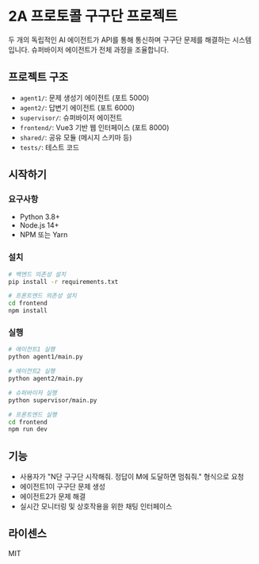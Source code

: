 # 2A 프로토콜 구구단 프로젝트

두 개의 독립적인 AI 에이전트가 API를 통해 통신하며 구구단 문제를 해결하는 시스템입니다. 슈퍼바이저 에이전트가 전체 과정을 조율합니다.

## 프로젝트 구조
- `agent1/`: 문제 생성기 에이전트 (포트 5000)
- `agent2/`: 답변기 에이전트 (포트 6000)
- `supervisor/`: 슈퍼바이저 에이전트
- `frontend/`: Vue3 기반 웹 인터페이스 (포트 8000)
- `shared/`: 공유 모듈 (메시지 스키마 등)
- `tests/`: 테스트 코드

## 시작하기

### 요구사항
- Python 3.8+
- Node.js 14+
- NPM 또는 Yarn

### 설치
```bash
# 백엔드 의존성 설치
pip install -r requirements.txt

# 프론트엔드 의존성 설치
cd frontend
npm install
```

### 실행
```bash
# 에이전트1 실행
python agent1/main.py

# 에이전트2 실행
python agent2/main.py

# 슈퍼바이저 실행
python supervisor/main.py

# 프론트엔드 실행
cd frontend
npm run dev
```

## 기능
- 사용자가 "N단 구구단 시작해줘. 정답이 M에 도달하면 멈춰줘." 형식으로 요청
- 에이전트1이 구구단 문제 생성
- 에이전트2가 문제 해결
- 실시간 모니터링 및 상호작용을 위한 채팅 인터페이스

## 라이센스
MIT 